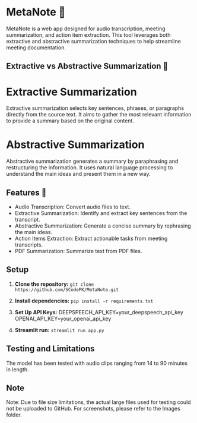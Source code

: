 # MetaNote 🤖
MetaNote is a web app designed for audio transcription, meeting summarization, and action item extraction. This tool leverages both extractive and abstractive summarization techniques to help streamline meeting documentation.

## Extractive vs Abstractive Summarization 📝

# Extractive Summarization
Extractive summarization selects key sentences, phrases, or paragraphs directly from the source text. It aims to gather the most relevant information to provide a summary based on the original content.

# Abstractive Summarization
Abstractive summarization generates a summary by paraphrasing and restructuring the information. It uses natural language processing to understand the main ideas and present them in a new way.


## Features 🌟

- Audio Transcription: Convert audio files to text.
- Extractive Summarization: Identify and extract key sentences from the transcript.
- Abstractive Summarization: Generate a concise summary by rephrasing the main ideas.
- Action Items Extraction: Extract actionable tasks from meeting transcripts.
- PDF Summarization: Summarize text from PDF files.


## Setup

1. __Clone the repository:__
`git clone https://github.com/SCodePK/MetaNote.git`

2. __Install dependencies:__
`pip install -r requirements.txt`

3. __Set Up API Keys:__
DEEPSPEECH_API_KEY=your_deepspeech_api_key
OPENAI_API_KEY=your_openai_api_key

4. __Streamlit run:__
`streamlit run app.py`


## Testing and Limitations
The model has been tested with audio clips ranging from 14 to 90 minutes in length.
## Note
 Note: Due to file size limitations, the actual large files used for testing could not be uploaded to GitHub. For screenshots, please refer to the Images folder.

